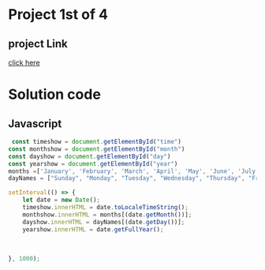 # Project 1st of 4
## project Link
[click here](https://stackblitz.com/~/github.com/prakalppandey/project4in1)
# Solution code 

## Javascript
```javascript
 const timeshow = document.getElementById("time")
const monthshow = document.getElementById("month")
const dayshow = document.getElementById("day")
const yearshow = document.getElementById("year")
months =['January', 'February', 'March', 'April', 'May', 'June', 'July', 'August', 'September', 'October', 'November', 'December'];
dayNames = ["Sunday", "Monday", "Tuesday", "Wednesday", "Thursday", "Friday", "Saturday"];

setInterval(() => {
    let date = new Date();
    timeshow.innerHTML = date.toLocaleTimeString();
    monthshow.innerHTML = months[(date.getMonth())];
    dayshow.innerHTML = dayNames[(date.getDay())];
    yearshow.innerHTML = date.getFullYear();
    
    
    
}, 1000);

```